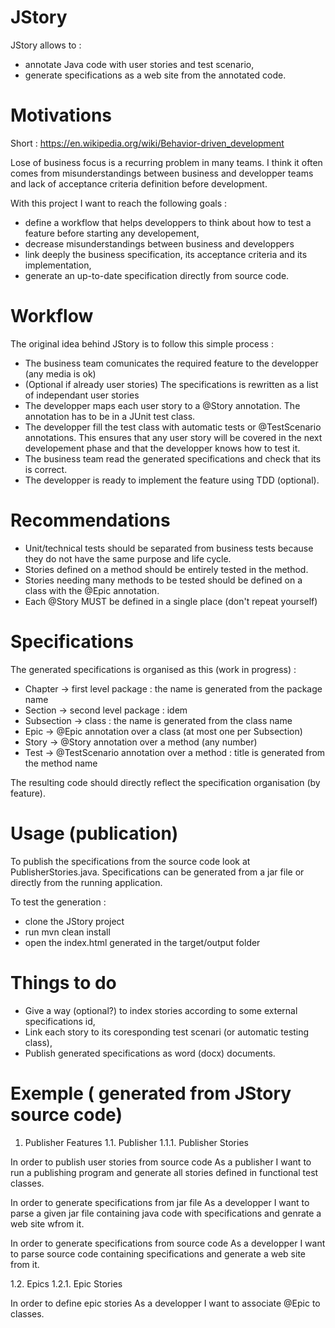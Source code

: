 # JStory
JStory allows to :
- annotate Java code with user stories and test scenario,
- generate specifications as a web site from the annotated code.

# Motivations
Short : https://en.wikipedia.org/wiki/Behavior-driven_development

Lose of business focus is a recurring problem in many teams.
I think it often comes from misunderstandings between business and developper teams and lack of acceptance criteria definition before development.

With this project I want to reach the following goals :
- define a workflow that helps developpers to think about how to test a feature before starting any developement,
- decrease misunderstandings between business and developpers
- link deeply the business specification, its acceptance criteria and its implementation,
- generate an up-to-date specification directly from source code.

# Workflow
The original idea behind JStory is to follow this simple process :
- The business team comunicates the required feature to the developper (any media is ok)
- (Optional if already user stories) The specifications is rewritten as a list of independant user stories
- The developper maps each user story to a @Story annotation. The annotation has to be in a JUnit test class.
- The developper fill the test class with automatic tests or @TestScenario annotations.
This ensures that any user story will be covered in the next developement phase and that the developper knows how to test it.
- The business team read the generated specifications and check that its is correct.
- The developper is ready to implement the feature using TDD (optional).

# Recommendations
- Unit/technical tests should be separated from business tests because they do not have the same purpose and life cycle.
- Stories defined on a method should be entirely tested in the method.
- Stories needing many methods to be tested should be defined on a class with the @Epic annotation.
- Each @Story MUST be defined in a single place (don't repeat yourself)

# Specifications
The generated specifications is organised as this (work in progress) :
- Chapter     -> first level package : the name is generated from the package name
- Section     -> second level package : idem
- Subsection  -> class : the name is generated from the class name
- Epic        -> @Epic annotation over a class (at most one per Subsection)
- Story       -> @Story annotation over a method (any number)
- Test        -> @TestScenario annotation over a method : title is generated from the method name

The resulting code should directly reflect the specification organisation (by feature).

# Usage (publication)
To publish the specifications from the source code look at PublisherStories.java.
Specifications can be generated from a jar file or directly from the running application.

To test the generation :
- clone the JStory project
- run mvn clean install
- open the index.html generated in the target/output folder

# Things to do
- Give a way (optional?) to index stories according to some external specifications id,
- Link each story to its coresponding test scenari (or automatic testing class),
- Publish generated specifications as word (docx) documents.

# Exemple ( generated from JStory source code)

1. Publisher Features
1.1. Publisher
1.1.1. Publisher Stories

In order to publish user stories from source code
As a publisher
I want to run a publishing program and generate all stories defined in functional test classes.

In order to generate specifications from jar file
As a developper
I want to parse a given jar file containing java code with specifications and genrate a web site wfrom it.

In order to generate specifications from source code
As a developper
I want to parse source code containing specifications and generate a web site from it.

1.2. Epics
1.2.1. Epic Stories

In order to define epic stories
As a developper
I want to associate @Epic to classes.
